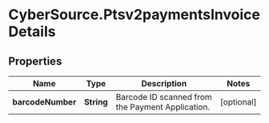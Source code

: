 # CyberSource.Ptsv2paymentsInvoiceDetails

## Properties
Name | Type | Description | Notes
------------ | ------------- | ------------- | -------------
**barcodeNumber** | **String** | Barcode ID scanned from the Payment Application. | [optional] 


